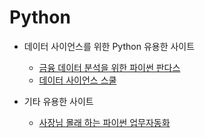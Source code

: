# Python

* 데이터 사이언스를 위한 Python 유용한 사이트 
  * [금융 데이터 분석을 위한 파이썬 판다스](https://wikidocs.net/book/3488)    
  * [데이터 사이언스 스쿨](https://datascienceschool.net/intro.html)

* 기타 유용한 사이트
  * [사장님 몰래 하는 파이썬 업무자동화](https://wikidocs.net/book/6353)
